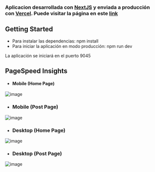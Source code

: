 ### Aplicacion desarrollada con [NextJS](https://www.nextjs.org) y enviada a producción con [Vercel](https://www.vercel.com). Puede visitar la página en este [link](https://wordpress-consumo-api.vercel.app/)

## Getting Started

* Para instalar las dependencias: npm install
* Para iniciar la aplicación en modo producción: npm run dev

La aplicación se iniciará en el puerto 9045

## PageSpeed Insights

* #### Mobile (Home Page)
![image](https://user-images.githubusercontent.com/70576040/165236605-1b010e43-840d-435f-a42b-be887054014c.png)

* ### Mobile (Post Page)
![image](https://user-images.githubusercontent.com/70576040/165237093-453c0d69-06ef-4ee4-b22b-a11a98a652a3.png)


* ### Desktop (Home Page)
![image](https://user-images.githubusercontent.com/70576040/165236978-5d18b5a9-1252-476b-83ae-4aa15a27fe89.png)


* ### Desktop (Post Page)
![image](https://user-images.githubusercontent.com/70576040/165237131-a846d857-00b6-4421-825f-c37c5f1bf9da.png)

